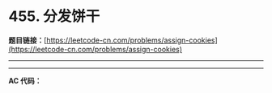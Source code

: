 # 455. 分发饼干

**题目链接：**[https://leetcode-cn.com/problems/assign-cookies](https://leetcode-cn.com/problems/assign-cookies)

---

<Cards card="leetcode_455_assign-cookies"></Cards>

---

**AC 代码：**

```java

```
